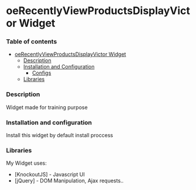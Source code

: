 # oeRecentlyViewProductsDisplayVictor Widget

### Table of contents
- [oeRecentlyViewProductsDisplayVictor Widget](#oeRecentlyViewProductsDisplayVictor-widget)
    - [Description](#description)
    - [Installation and Configuration](#installation-and-configuration)
        - [Configs](#configs)
    - [Libraries](#libraries)

### Description

Widget made for training purpose

### Installation and configuration

Install this widget by default install proccess


### Libraries

My Widget uses:

* [KnockoutJS] - Javascript UI
* [jQuery] - DOM Manipulation, Ajax requests..



